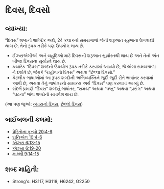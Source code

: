 # દિવસ, દિવસો 

## વ્યાખ્યા: 

“દિવસ” શબ્દનો શાબ્દિક અર્થ, 24 કલાકનો સમયગાળો જેની શરૂઆત સૂરજના ઉગવાથી થાય છે.
તેનો રૂપક તરીકે પણ ઉપયોગ થાય છે.

* ઈઝરાએલીઓ અને યહૂદિઓ માટે દિવસની શરૂઆત સૂર્યાસ્તથી થાય છે અને તેનો અંત બીજા દિવસના સૂર્યાસ્તે થાય છે.
* કયારેક “દિવસ” શબ્દનો ઉપયોગ રૂપક તરીકે કરવામાં આવ્યો છે, જે લાંબા સમયગાળા ને દર્શાવે છે, જેમકે “યહોવાનો દિવસ” અથવા “છેલ્લા દિવસો.”
* કેટલીક ભાષાઓમાં આ રૂપક શબ્દોની અભિવ્યક્તિને જુદી જુદી રીતે ભાષાંતર કરવામાં આવી છે, અથવા તેનું ભાષાંતરનો સામાન્ય અર્થ “દિવસ” પણ કરવામાં આવ્યું છે.
* સંદર્ભ પ્રમાણે “દિવસ” શબ્દનું ભાષાંતર, “સમય” અથવા “ઋતુ” અથવા “પ્રસંગ” અથવા “ઘટના” જેવા શબ્દોનો સમાવેશ થાય છે.

(આ પણ જુઓ: [ન્યાયનો દિવસ](../kt/judgmentday.md), [છેલ્લો દિવસ](../kt/lastday.md))

## બાઈબલની કલમો: 

* [પ્રેરિતોના કૃત્યો  20:4-6](rc://gu/tn/help/act/20/04)
* [દાનિએલ  10:4-6](rc://gu/tn/help/dan/10/04)
* [એઝરા  6:13-15](rc://gu/tn/help/ezr/06/13)
* [એઝરા  6:19-20](rc://gu/tn/help/ezr/06/19)
* [માથ્થી 9:14-15](rc://gu/tn/help/mat/09/14)

## શબ્દ માહિતી: 

* Strong's: H3117, H3118, H6242, G2250

